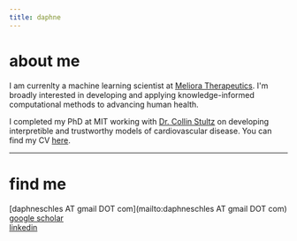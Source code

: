 ```yaml
---
title: daphne
---
```


# about me
I am currenlty a machine learning scientist at [Meliora Therapeutics](https://www.melioratherapeutics.com/). I'm broadly interested in developing and applying knowledge-informed computational methods to advancing human health.

I completed my PhD at MIT working with [Dr. Collin Stultz](http://imes.mit.edu/people/faculty/stultz-collin/) on developing interpretible and trustworthy models of cardiovascular disease. You can find my CV [here](https://daphneschles.github.io/documents/cv_daphne_schlesinger_detailed.pdf).

* * *

# find me
[daphneschles AT gmail DOT com](mailto:daphneschles AT gmail DOT com)  
[google scholar](https://scholar.google.com/citations?user=Y47sEn8AAAAJ&hl=en)  
[linkedin](https://www.linkedin.com/in/dschles/)
